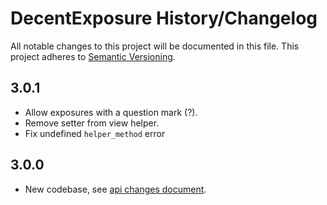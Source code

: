 # DecentExposure History/Changelog

All notable changes to this project will be documented in this file.
This project adheres to [Semantic Versioning](http://semver.org/).


## 3.0.1

* Allow exposures with a question mark (?).
* Remove setter from view helper.
* Fix undefined `helper_method` error

## 3.0.0

* New codebase, see [api changes document](https://github.com/hashrocket/decent_exposure/wiki/Api-changes-in-version-3).

